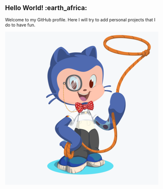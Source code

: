 

<body>



<h2 > <strong>Hello World! :earth_africa: </strong></h2>

<p>Welcome to my GitHub profile.  Here I will try to add personal projects that I do to have fun.<p/>

![My Octocat](myoctocat.png)



</body>


<!--
**chunkjs/chunkjs** is a ✨ _special_ ✨ repository because its `README.md` (this file) appears on your GitHub profile.

Here are some ideas to get you started:

- 🔭 I’m currently working on ...
- 🌱 I’m currently learning ...
- 👯 I’m looking to collaborate on ...
- 🤔 I’m looking for help with ...
- 💬 Ask me about ...
- 📫 How to reach me: ...
- 😄 Pronouns: ...
- ⚡ Fun fact: ...
-->
